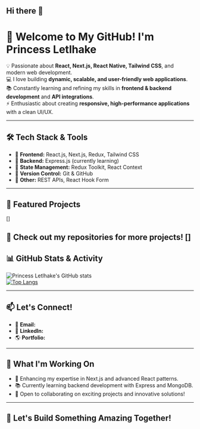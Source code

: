 ## Hi there 👋

# 🚀 Welcome to My GitHub! I'm Princess Letlhake

💡 Passionate about **React, Next.js, React Native, Tailwind CSS**, and modern web development.  
💻 I love building **dynamic, scalable, and user-friendly web applications**.  
📚 Constantly learning and refining my skills in **frontend & backend development** and **API integrations**.  
⚡ Enthusiastic about creating **responsive, high-performance applications** with a clean UI/UX.

---

## 🛠️ Tech Stack & Tools
- 🔹 **Frontend:** React.js, Next.js, Redux, Tailwind CSS  
- 🔹 **Backend:** Express.js  (currently learning)
- 🔹 **State Management:** Redux Toolkit, React Context  
- 🔹 **Version Control:** Git & GitHub  
- 🔹 **Other:** REST APIs, React Hook Form  

---

## 📌 Featured Projects
 []

🔗 **Check out my repositories** for more projects!
 []
---

## 📊 GitHub Stats & Activity
![Princess Letlhake's GitHub stats](https://github-readme-stats.vercel.app/api?username=Princessletlhake&show_icons=true&theme=radical)  
[![Top Langs](https://github-readme-stats.vercel.app/api/top-langs/?username=Princessletlhake&layout=compact&theme=radical)](https://github.com/Princessletlhake)

---

## 📫 Let's Connect!
- 📧 **Email:** [](mailto:princessletlhake7@gmail.com)  
- 💼 **LinkedIn:** [](https://www.linkedin.com/in/princess-letlhake-a25167232/)  
- 🌎 **Portfolio:** [](#)

---

## 🌱 What I'm Working On
- 🚀 Enhancing my expertise in Next.js and advanced React patterns.  
- 📚 Currently learning backend development with Express and MongoDB.  
- 🤝 Open to collaborating on exciting projects and innovative solutions!

---

## 🚀 Let's Build Something Amazing Together!

